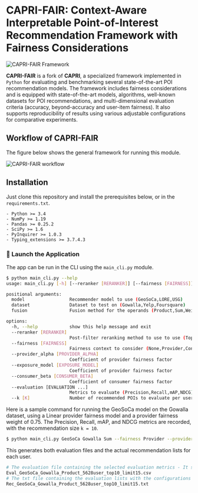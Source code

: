 # CAPRI-FAIR: Context-Aware Interpretable Point-of-Interest Recommendation Framework with Fairness Considerations

![CAPRI-FAIR Framework](https://github.com/franciszac-dlc/CAPRI-FAIR/_contents/CAPRI_FAIR_graphs.png "CAPRI-FAIR : Context-Aware interpretable PoI Recommender with Fairness considerations")

**CAPRI-FAIR** is a fork of **CAPRI**, a specialized framework implemented in `Python` for evaluating and benchmarking several state-of-the-art POI recommendation models. The framework includes fairness considerations and is equipped with state-of-the-art models, algorithms, well-known datasets for POI recommendations, and multi-dimensional evaluation criteria (accuracy, beyond-accuracy and user-item fairness). It also supports reproducibility of results using various adjustable configurations for comparative experiments.

## Workflow of CAPRI-FAIR

The figure below shows the general framework for running this module.

![CAPRI-FAIR workflow](https://github.com/franciszac-dlc/CAPRI-FAIR/_contents/CAPRI_FAIR_workflow.png "CAPRI-FAIR : Context-Aware interpretable PoI Recommender with Fairness considerations")

## Installation

Just clone this repository and install the prerequisites below, or in the `requirements.txt`.

    - Python >= 3.4
    - NumPy >= 1.19
    - Pandas >= 0.25.2
    - SciPy >= 1.6
    - PyInquirer >= 1.0.3
    - Typing_extensions >= 3.7.4.3

### 🚀 Launch the Application

The app can be run in the CLI using the `main_cli.py` module.

```bash
$ python main_cli.py --help
usage: main_cli.py [-h] [--reranker [RERANKER]] [--fairness [FAIRNESS]] [--provider_alpha [PROVIDER_ALPHA]] [--exposure_model [EXPOSURE_MODEL]] [--consumer_beta [CONSUMER_BETA]] [--evaluation [EVALUATION ...]] [--k [K]] model dataset fusion

positional arguments:
  model                 Recommender model to use (GeoSoCa,LORE,USG)
  dataset               Dataset to test on (Gowalla,Yelp,Foursquare)
  fusion                Fusion method for the operands (Product,Sum,WeightedSum)

options:
  -h, --help            show this help message and exit
  --reranker [RERANKER]
                        Post-filter reranking method to use to use (TopK,Random,ItemExposure)
  --fairness [FAIRNESS]
                        Fairness context to consider (None,Provider,Consumer,Both)
  --provider_alpha [PROVIDER_ALPHA]
                        Coefficient of provider fairness factor
  --exposure_model [EXPOSURE_MODEL]
                        Coefficient of provider fairness factor
  --consumer_beta [CONSUMER_BETA]
                        Coefficient of consumer fairness factor
  --evaluation [EVALUATION ...]
                        Metrics to evaluate (Precision,Recall,mAP,NDCG)
  --k [K]               Number of recommended POIs to evaluate per user
```

Here is a sample command for running the GeoSoCa model on the Gowalla dataset, using a Linear provider fairness model and a provider fairness weight of 0.75. The Precision, Recall, mAP, and NDCG metrics are recorded, with the recommendation size `k = 10`.

```bash
$ python main_cli.py GeoSoCa Gowalla Sum --fairness Provider --provider_alpha 0.75 --exposure_model Linear --k 10 --evaluation Precision Recall mAP NDCG
```

This generates both evaluation files and the actual recommendation lists for each user.

```bash
# The evaluation file containing the selected evaluation metrics - It shows that the user selected GeoSoCa model on Gowalla dataset with Product fusion type, applied on 5628 users where the top-10 results are selected for evaluation and the length of the recommendation lists are 15
Eval_GeoSoCa_Gowalla_Product_5628user_top10_limit15.csv
# The txt file containing the evaluation lists with the configurations described above
Rec_GeoSoCa_Gowalla_Product_5628user_top10_limit15.txt
```